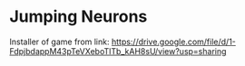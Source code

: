 # Jumping Neurons
Installer of game from link: https://drive.google.com/file/d/1-FdpjbdappM43pTeVXeboTlTb_kAH8sU/view?usp=sharing
